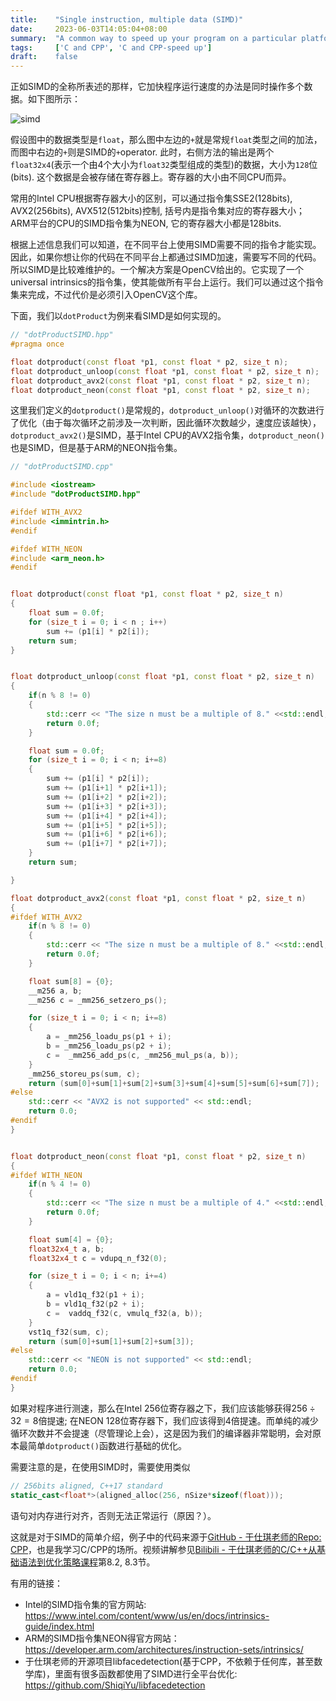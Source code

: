 ```yaml
---
title:    "Single instruction, multiple data (SIMD)"
date:     2023-06-03T14:05:04+08:00
summary:  "A common way to speed up your program on a particular platform: just an introduction."
tags:     ['C and CPP', 'C and CPP-speed up']
draft:    false
---
```


正如SIMD的全称所表述的那样，它加快程序运行速度的办法是同时操作多个数据。如下图所示：

![simd](https://liuzhizhou.github.io/img/speed/simd.jpg)

假设图中的数据类型是`float`，那么图中左边的`+`就是常规`float`类型之间的加法，而图中右边的`+`则是SIMD的`+`operator. 此时，右侧方法的输出是两个`float32x4`(表示一个由4个大小为`float32`类型组成的类型)的数据，大小为`128`位(bits). 这个数据是会被存储在寄存器上。寄存器的大小由不同CPU而异。

常用的Intel CPU根据寄存器大小的区别，可以通过指令集SSE2(128bits), AVX2(256bits), AVX512(512bits)控制, 括号内是指令集对应的寄存器大小； ARM平台的CPU的SIMD指令集为NEON, 它的寄存器大小都是128bits.

根据上述信息我们可以知道，在不同平台上使用SIMD需要不同的指令才能实现。因此，如果你想让你的代码在不同平台上都通过SIMD加速，需要写不同的代码。所以SIMD是比较难维护的。一个解决方案是OpenCV给出的。它实现了一个universal intrinsics的指令集，使其能做所有平台上运行。我们可以通过这个指令集来完成，不过代价是必须引入OpenCV这个库。

下面，我们以`dotProduct`为例来看SIMD是如何实现的。

```cpp 
// "dotProductSIMD.hpp"
#pragma once

float dotproduct(const float *p1, const float * p2, size_t n);
float dotproduct_unloop(const float *p1, const float * p2, size_t n);
float dotproduct_avx2(const float *p1, const float * p2, size_t n);
float dotproduct_neon(const float *p1, const float * p2, size_t n);
```

这里我们定义的`dotproduct()`是常规的，`dotproduct_unloop()`对循环的次数进行了优化（由于每次循环之前涉及一次判断，因此循环次数越少，速度应该越快），`dotproduct_avx2()`是SIMD，基于Intel CPU的AVX2指令集，`dotproduct_neon()`也是SIMD，但是基于ARM的NEON指令集。

```cpp
// "dotProductSIMD.cpp"

#include <iostream>
#include "dotProductSIMD.hpp"

#ifdef WITH_AVX2
#include <immintrin.h>
#endif 

#ifdef WITH_NEON
#include <arm_neon.h>
#endif


float dotproduct(const float *p1, const float * p2, size_t n)
{
    float sum = 0.0f;
    for (size_t i = 0; i < n ; i++)
        sum += (p1[i] * p2[i]);
    return sum;
}


float dotproduct_unloop(const float *p1, const float * p2, size_t n)
{
    if(n % 8 != 0)
    {
        std::cerr << "The size n must be a multiple of 8." <<std::endl;
        return 0.0f;
    }

    float sum = 0.0f;
    for (size_t i = 0; i < n; i+=8)
    {
        sum += (p1[i] * p2[i]);
        sum += (p1[i+1] * p2[i+1]);
        sum += (p1[i+2] * p2[i+2]);
        sum += (p1[i+3] * p2[i+3]);
        sum += (p1[i+4] * p2[i+4]);
        sum += (p1[i+5] * p2[i+5]);
        sum += (p1[i+6] * p2[i+6]);
        sum += (p1[i+7] * p2[i+7]);
    }
    return sum;

}

float dotproduct_avx2(const float *p1, const float * p2, size_t n)
{
#ifdef WITH_AVX2
    if(n % 8 != 0)
    {
        std::cerr << "The size n must be a multiple of 8." <<std::endl;
        return 0.0f;
    }

    float sum[8] = {0};
    __m256 a, b;
    __m256 c = _mm256_setzero_ps();

    for (size_t i = 0; i < n; i+=8)
    {
        a = _mm256_loadu_ps(p1 + i);
        b = _mm256_loadu_ps(p2 + i);
        c =  _mm256_add_ps(c, _mm256_mul_ps(a, b));
    }
    _mm256_storeu_ps(sum, c);
    return (sum[0]+sum[1]+sum[2]+sum[3]+sum[4]+sum[5]+sum[6]+sum[7]);
#else
    std::cerr << "AVX2 is not supported" << std::endl;
    return 0.0;
#endif
}


float dotproduct_neon(const float *p1, const float * p2, size_t n)
{
#ifdef WITH_NEON
    if(n % 4 != 0)
    {
        std::cerr << "The size n must be a multiple of 4." <<std::endl;
        return 0.0f;
    }

    float sum[4] = {0};
    float32x4_t a, b;
    float32x4_t c = vdupq_n_f32(0);

    for (size_t i = 0; i < n; i+=4)
    {
        a = vld1q_f32(p1 + i);
        b = vld1q_f32(p2 + i);
        c =  vaddq_f32(c, vmulq_f32(a, b));
    }
    vst1q_f32(sum, c);
    return (sum[0]+sum[1]+sum[2]+sum[3]);
#else
    std::cerr << "NEON is not supported" << std::endl;
    return 0.0;
#endif
}
```

如果对程序进行测速，那么在Intel 256位寄存器之下，我们应该能够获得$256\div32=8$倍提速; 在NEON 128位寄存器下，我们应该得到$4$倍提速。而单纯的减少循环次数并不会提速（尽管理论上会），这是因为我们的编译器非常聪明，会对原本最简单`dotproduct()`函数进行基础的优化。

需要注意的是，在使用SIMD时，需要使用类似

```cpp
// 256bits aligned, C++17 standard
static_cast<float*>(aligned_alloc(256, nSize*sizeof(float))); 
```

语句对内存进行对齐，否则无法正常运行（原因？）。

这就是对于SIMD的简单介绍，例子中的代码来源于[GitHub - 于仕琪老师的Repo: CPP](https://github.com/ShiqiYu/CPP/tree/main/week08/examples)，也是我学习C/CPP的场所。视频讲解参见[Bilibili - 于仕琪老师的C/C++从基础语法到优化策略课程](https://www.bilibili.com/video/BV1Vf4y1P7pq/?spm_id_from=333.999.0.0)第8.2, 8.3节。

有用的链接：

- Intel的SIMD指令集的官方网站: https://www.intel.com/content/www/us/en/docs/intrinsics-guide/index.html
- ARM的SIMD指令集NEON得官方网站：https://developer.arm.com/architectures/instruction-sets/intrinsics/ 
- 于仕琪老师的开源项目libfacedetection(基于CPP，不依赖于任何库，甚至数学库)，里面有很多函数都使用了SIMD进行全平台优化: https://github.com/ShiqiYu/libfacedetection


